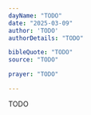 ```yaml
---
dayName: "TODO"
date: "2025-03-09"
author: 'TODO'
authorDetails: "TODO"

bibleQuote: "TODO"
source: "TODO"

prayer: "TODO"

---
```


TODO
